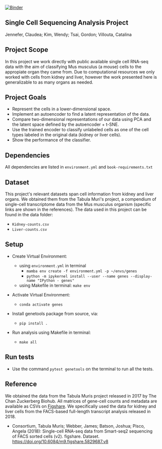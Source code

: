 
[![Binder](https://mybinder.org/badge_logo.svg)](https://mybinder.org/v2/gh/UCB-stat-159-s22/hw07-Group14/HEAD?labpath=main.ipynb)

## Single Cell Sequencing Analysis Project

Jennefer, Claudea; Kim, Wendy; Tsai, Gordon; Villouta, Catalina

## Project Scope

In this project we work directly with public available single cell RNA-seq data with the aim of classifying Mus musculus (a mouse) cells to the appropiate organ they came from. Due to computational resources we only worked with cells from kidney and liver, however the work presented here is generalizable to as many organs as needed.

## Project Goals

- Represent the cells in a lower-dimensional space.
- Implement an autoencoder to find a latent representation of the data.
- Compare two-dimensional representations of our data using PCA and the latent space defined by the autoencoder + t-SNE.
- Use the trained encoder to classify unlabeled cells as one of the cell types labeled in the original data (kidney or liver cells).
- Show the performance of the classifier.

## Dependencies
All dependencies are listed in `environment.yml` and `book-requirements.txt`

## Dataset
This project's relevant datasets span cell information from kidney and liver organs. We obtained them from the Tabula Muri's project, a compendium of single-cell transcriptome data from the  Mus musculus organism (specific links are shown in the references). The data used in this project can be found in the data folder:
- `Kidney-counts.csv`
- `Liver-counts.csv`

## Setup
- Create Virtual Environment:
	- using `environment.yml` in terminal
		- `mamba env create -f environment.yml -p ~/envs/genes`
		- `python -m ipykernel install --user --name genes --display-name "IPython - genes"`
	- using Makefile in terminal: `make env`
	
- Activate Virtual Environment:
	- `conda activate genes`

- Install genetools package from source, via:
	- `pip install .`
	
- Run analysis using Makefile in terminal: 
	- `make all`

## Run tests
- Use the command `pytest genetools` on the terminal to run all the tests.

## Reference
We obtained the data from the Tabula Muris project released in 2017 by The Chan Zuckerberg Biohub. All matrices of gene-cell counts and metadata are available as CSVs on [Figshare](https://figshare.com/articles/dataset/Single-cell_RNA-seq_data_from_Smart-seq2_sequencing_of_FACS_sorted_cells_v2_/5829687?file=10700143). We specifically used the data for kidney and liver cells from the FACS-based full-length transcript analysis released in 2018. 

- Consortium, Tabula Muris; Webber, James; Batson, Joshua; Pisco, Angela (2018): Single-cell RNA-seq data from Smart-seq2 sequencing of FACS sorted cells (v2). figshare. Dataset. https://doi.org/10.6084/m9.figshare.5829687.v8 
